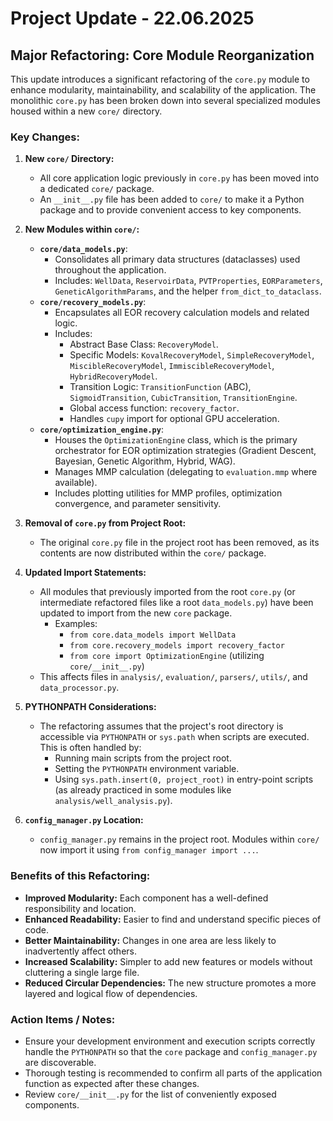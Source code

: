 # Project Update - 22.06.2025

## Major Refactoring: Core Module Reorganization

This update introduces a significant refactoring of the `core.py` module to enhance modularity, maintainability, and scalability of the application. The monolithic `core.py` has been broken down into several specialized modules housed within a new `core/` directory.

### Key Changes:

1.  **New `core/` Directory:**
    *   All core application logic previously in `core.py` has been moved into a dedicated `core/` package.
    *   An `__init__.py` file has been added to `core/` to make it a Python package and to provide convenient access to key components.

2.  **New Modules within `core/`:**
    *   **`core/data_models.py`**:
        *   Consolidates all primary data structures (dataclasses) used throughout the application.
        *   Includes: `WellData`, `ReservoirData`, `PVTProperties`, `EORParameters`, `GeneticAlgorithmParams`, and the helper `from_dict_to_dataclass`.
    *   **`core/recovery_models.py`**:
        *   Encapsulates all EOR recovery calculation models and related logic.
        *   Includes:
            *   Abstract Base Class: `RecoveryModel`.
            *   Specific Models: `KovalRecoveryModel`, `SimpleRecoveryModel`, `MiscibleRecoveryModel`, `ImmiscibleRecoveryModel`, `HybridRecoveryModel`.
            *   Transition Logic: `TransitionFunction` (ABC), `SigmoidTransition`, `CubicTransition`, `TransitionEngine`.
            *   Global access function: `recovery_factor`.
            *   Handles `cupy` import for optional GPU acceleration.
    *   **`core/optimization_engine.py`**:
        *   Houses the `OptimizationEngine` class, which is the primary orchestrator for EOR optimization strategies (Gradient Descent, Bayesian, Genetic Algorithm, Hybrid, WAG).
        *   Manages MMP calculation (delegating to `evaluation.mmp` where available).
        *   Includes plotting utilities for MMP profiles, optimization convergence, and parameter sensitivity.

3.  **Removal of `core.py` from Project Root:**
    *   The original `core.py` file in the project root has been removed, as its contents are now distributed within the `core/` package.

4.  **Updated Import Statements:**
    *   All modules that previously imported from the root `core.py` (or intermediate refactored files like a root `data_models.py`) have been updated to import from the new `core` package.
        *   Examples:
            *   `from core.data_models import WellData`
            *   `from core.recovery_models import recovery_factor`
            *   `from core import OptimizationEngine` (utilizing `core/__init__.py`)
    *   This affects files in `analysis/`, `evaluation/`, `parsers/`, `utils/`, and `data_processor.py`.

5.  **PYTHONPATH Considerations:**
    *   The refactoring assumes that the project's root directory is accessible via `PYTHONPATH` or `sys.path` when scripts are executed. This is often handled by:
        *   Running main scripts from the project root.
        *   Setting the `PYTHONPATH` environment variable.
        *   Using `sys.path.insert(0, project_root)` in entry-point scripts (as already practiced in some modules like `analysis/well_analysis.py`).

6.  **`config_manager.py` Location:**
    *   `config_manager.py` remains in the project root. Modules within `core/` now import it using `from config_manager import ...`.

### Benefits of this Refactoring:

*   **Improved Modularity:** Each component has a well-defined responsibility and location.
*   **Enhanced Readability:** Easier to find and understand specific pieces of code.
*   **Better Maintainability:** Changes in one area are less likely to inadvertently affect others.
*   **Increased Scalability:** Simpler to add new features or models without cluttering a single large file.
*   **Reduced Circular Dependencies:** The new structure promotes a more layered and logical flow of dependencies.

### Action Items / Notes:

*   Ensure your development environment and execution scripts correctly handle the `PYTHONPATH` so that the `core` package and `config_manager.py` are discoverable.
*   Thorough testing is recommended to confirm all parts of the application function as expected after these changes.
*   Review `core/__init__.py` for the list of conveniently exposed components.